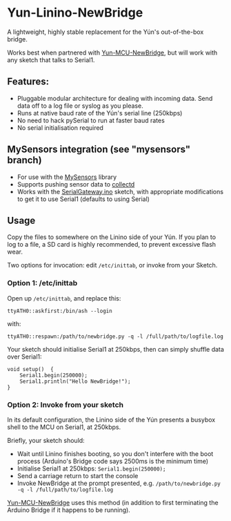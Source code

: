 # Yun-Linino-NewBridge
A lightweight, highly stable replacement for the Yún's out-of-the-box bridge.

Works best when partnered with [Yun-MCU-NewBridge](https://github.com/peterdey/Yun-MCU-NewBridge), but will work with any sketch that talks to Serial1.

## Features:
* Pluggable modular architecture for dealing with incoming data.  Send data off to a log file or syslog as you please.
* Runs at native baud rate of the Yún's serial line (250kbps)
* No need to hack pySerial to run at faster baud rates
* No serial initialisation required

## MySensors integration (see "mysensors" branch)
* For use with the [MySensors](http://www.mysensors.org) library
* Supports pushing sensor data to [collectd](https://collectd.org/)
* Works with the [SerialGateway.ino](https://github.com/mysensors/Arduino/blob/master/libraries/MySensors/examples/SerialGateway/SerialGateway.ino) sketch, with appropriate modifications to get it to use Serial1 (defaults to using Serial) 

## Usage
Copy the files to somewhere on the Linino side of your Yún.  If you plan to log to a file, a SD card is highly recommended, to prevent excessive flash wear.

Two options for invocation: edit `/etc/inittab`, or invoke from your Sketch.

### Option 1: /etc/inittab
Open up `/etc/inittab`, and replace this:
```
ttyATH0::askfirst:/bin/ash --login
```
with:
```
ttyATH0::respawn:/path/to/newbridge.py -q -l /full/path/to/logfile.log
```
Your sketch should initialise Serial1 at 250kbps, then can simply shuffle data over Serial1:
```
void setup()  { 
    Serial1.begin(250000);
    Serial1.println("Hello NewBridge!");
}
```
### Option 2: Invoke  from your sketch
In its default configuration, the Linino side of the Yún presents a busybox shell to the MCU on Serial1, at 250kbps.

Briefly, your sketch should:
* Wait until Linino finishes booting, so you don't interfere with the boot process (Arduino's Bridge code says 2500ms is the minimum time)
* Initialise Serial1 at 250kbps: `Serial1.begin(250000);`
* Send a carriage return to start the console
* Invoke NewBridge at the prompt presented, e.g. `/path/to/newbridge.py -q -l /full/path/to/logfile.log`

[Yun-MCU-NewBridge](https://github.com/peterdey/Yun-MCU-NewBridge) uses this method (in addition to first terminating the Arduino Bridge if it happens to be running).
